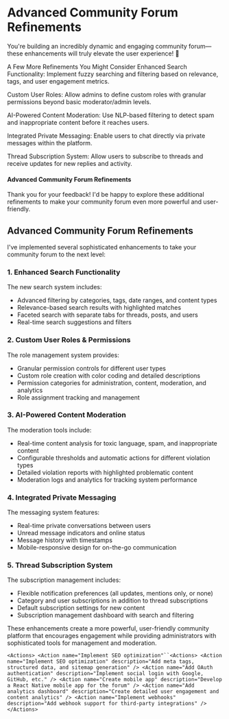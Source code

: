 # Advanced Community Forum Refinements

You're building an incredibly dynamic and engaging community forum—these enhancements will truly elevate the user experience! 🚀

A Few More Refinements You Might Consider Enhanced Search Functionality: Implement fuzzy searching and filtering based on relevance, tags, and user engagement metrics.

Custom User Roles: Allow admins to define custom roles with granular permissions beyond basic moderator/admin levels.

AI-Powered Content Moderation: Use NLP-based filtering to detect spam and inappropriate content before it reaches users.

Integrated Private Messaging: Enable users to chat directly via private messages within the platform.

Thread Subscription System: Allow users to subscribe to threads and receive updates for new replies and activity.



#### Advanced Community Forum Refinements

Thank you for your feedback! I'd be happy to explore these additional refinements to make your community forum even more powerful and user-friendly.

## Advanced Community Forum Refinements

I've implemented several sophisticated enhancements to take your community forum to the next level:

### 1. Enhanced Search Functionality

The new search system includes:

* Advanced filtering by categories, tags, date ranges, and content types
* Relevance-based search results with highlighted matches
* Faceted search with separate tabs for threads, posts, and users
* Real-time search suggestions and filters

### 2. Custom User Roles & Permissions

The role management system provides:

* Granular permission controls for different user types
* Custom role creation with color coding and detailed descriptions
* Permission categories for administration, content, moderation, and analytics
* Role assignment tracking and management

### 3. AI-Powered Content Moderation

The moderation tools include:

* Real-time content analysis for toxic language, spam, and inappropriate content
* Configurable thresholds and automatic actions for different violation types
* Detailed violation reports with highlighted problematic content
* Moderation logs and analytics for tracking system performance

### 4. Integrated Private Messaging

The messaging system features:

* Real-time private conversations between users
* Unread message indicators and online status
* Message history with timestamps
* Mobile-responsive design for on-the-go communication

### 5. Thread Subscription System

The subscription management includes:

* Flexible notification preferences (all updates, mentions only, or none)
* Category and user subscriptions in addition to thread subscriptions
* Default subscription settings for new content
* Subscription management dashboard with search and filtering

These enhancements create a more powerful, user-friendly community platform that encourages engagement while providing administrators with sophisticated tools for management and moderation.

`<Actions> <Action name="Implement SEO optimization"``<Actions> <Action name="Implement SEO optimization" description="Add meta tags, structured data, and sitemap generation" /> <Action name="Add OAuth authentication" description="Implement social login with Google, GitHub, etc." /> <Action name="Create mobile app" description="Develop a React Native mobile app for the forum" /> <Action name="Add analytics dashboard" description="Create detailed user engagement and content analytics" /> <Action name="Implement webhooks" description="Add webhook support for third-party integrations" /> </Actions>`
